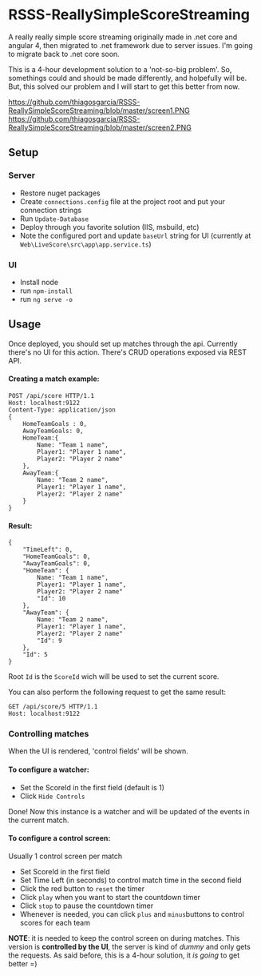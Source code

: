 # RSSS-ReallySimpleScoreStreaming
A really really simple score streaming originally made in .net core and angular 4, then migrated to .net framework due to server issues. I'm going to migrate back to .net core soon.

This is a 4-hour development solution to a 'not-so-big problem'. So, somethings could and should be made differently, and holpefully will be. But, this solved our problem and I will start to get this better from now.

https://github.com/thiagosgarcia/RSSS-ReallySimpleScoreStreaming/blob/master/screen1.PNG
https://github.com/thiagosgarcia/RSSS-ReallySimpleScoreStreaming/blob/master/screen2.PNG

## Setup
### Server
  - Restore nuget packages
  - Create `connections.config` file at the project root and put your connection strings
  - Run `Update-Database`
  - Deploy through you favorite solution (IIS, msbuild, etc)
  - Note the configured port and update `baseUrl` string for UI (currently at `Web\LiveScore\src\app\app.service.ts`)
### UI
  - Install node
  - run `npm-install`
  - run `ng serve -o`
  
## Usage
  Once deployed, you should set up matches through the api. Currently there's no UI for this action. There's CRUD operations exposed via REST API.
#### Creating a match example:
```
POST /api/score HTTP/1.1
Host: localhost:9122
Content-Type: application/json
{
	HomeTeamGoals : 0,
	AwayTeamGoals: 0,
	HomeTeam:{
		Name: "Team 1 name",
		Player1: "Player 1 name",
		Player2: "Player 2 name"
	},
	AwayTeam:{
		Name: "Team 2 name",
		Player1: "Player 1 name",
		Player2: "Player 2 name"
	}
}
```
#### Result:
```
{
    "TimeLeft": 0,
    "HomeTeamGoals": 0,
    "AwayTeamGoals": 0,
    "HomeTeam": {
        Name: "Team 1 name",
        Player1: "Player 1 name",
        Player2: "Player 2 name"
        "Id": 10
    },
    "AwayTeam": {
        Name: "Team 2 name",
        Player1: "Player 1 name",
        Player2: "Player 2 name"
        "Id": 9
    },
    "Id": 5
}
```
  Root `Id` is the `ScoreId` wich will be used to set the current score.
  
  You can also perform the following request to get the same result:
  ```
  GET /api/score/5 HTTP/1.1
  Host: localhost:9122
  ```
### Controlling matches
  When the UI is rendered, 'control fields' will be shown.
#### To configure a watcher:
  - Set the ScoreId in the first field (default is 1)
  - Click `Hide Controls`
  
  Done! Now this instance is a watcher and will be updated of the events in the current match.
#### To configure a control screen:
  Usually 1 control screen per match
  - Set ScoreId in the first field
  - Set Time Left (in seconds) to control match time in the second field
  - Click the red button to `reset` the timer
  - Click `play` when you want to start the countdown timer
  - Click `stop` to pause the countdown timer
  - Whenever is needed, you can click `plus` and `minus`buttons to control scores for each team
  
  **NOTE**: it is needed to keep the control screen on during matches. This version is **controlled by the UI**, the server is kind of _dummy_ and only gets the requests. As said before, this is a 4-hour solution, it _is going_ to get better =)
